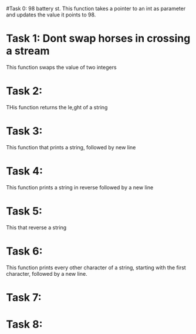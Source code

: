 #Task 0: 98 battery st.
This function takes a pointer to an int as parameter and updates the value it points to 98.

# Task 1: Dont swap horses in crossing a stream
This function swaps the value of two integers

# Task 2:
THis function returns the le,ght of a string 

# Task 3:
This function that prints a string, followed by new line

# Task 4:
This function prints a string in reverse followed by a new line

# Task 5:
This that reverse a string 

# Task 6:
This function prints every other character of a string, starting with the first character, followed by a new line.
# Task 7:

# Task 8:
